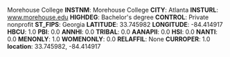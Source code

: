 
Morehouse College
**INSTNM**: Morehouse College 
**CITY**: Atlanta 
**INSTURL**: www.morehouse.edu 
**HIGHDEG**: Bachelor's degree 
**CONTROL**: Private nonprofit 
**ST_FIPS**: Georgia 
**LATITUDE**: 33.745982 
**LONGITUDE**: -84.414917 
**HBCU**: 1.0 
**PBI**: 0.0 
**ANNHI**: 0.0 
**TRIBAL**: 0.0 
**AANAPII**: 0.0 
**HSI**: 0.0 
**NANTI**: 0.0 
**MENONLY**: 1.0 
**WOMENONLY**: 0.0 
**RELAFFIL**: None 
**CURROPER**: 1.0 
**location**: 33.745982, -84.414917 